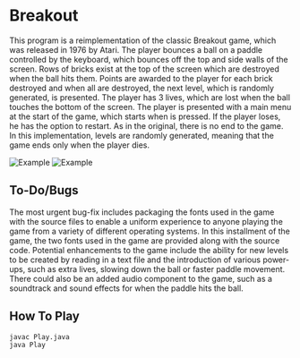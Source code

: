 Breakout
========

This program is a reimplementation of the classic Breakout game, which was released in 1976 by Atari. The player bounces a ball on a paddle controlled by the keyboard, which bounces off the top and side walls of the screen. Rows of bricks exist at the top of the screen which are destroyed when the ball hits them. Points are awarded to the player for each brick destroyed and when all are destroyed, the next level, which is randomly generated, is presented. The player has 3 lives, which are lost when the ball touches the bottom of the screen. 
The player is presented with a main menu at the start of the game, which starts when <SPACE> is pressed. If the player loses, he has the option to restart. As in the original, there is no end to the game. In this implementation, levels are randomly generated, meaning that the game ends only when the player dies.

![Example](https://raw.github.com/zacoppotamus/Breakout/master/Screenshot%202.png) ![Example](https://raw.github.com/zacoppotamus/Breakout/master/Screenshot%201.png)


To-Do/Bugs
---

The most urgent bug-fix includes packaging the fonts used in the game with the source files to enable a uniform experience to anyone playing the game from a variety of different operating systems. In this installment of the game, the two fonts used in the game are provided along with the source code.
Potential enhancements to the game include the ability for new levels to be created by reading in a text file and the introduction of various power-ups, such as extra lives, slowing down the ball or faster paddle movement. There could also be an added audio component to the game, such as a soundtrack and sound effects for when the paddle hits the ball.

How To Play
---
```
javac Play.java
java Play
```
